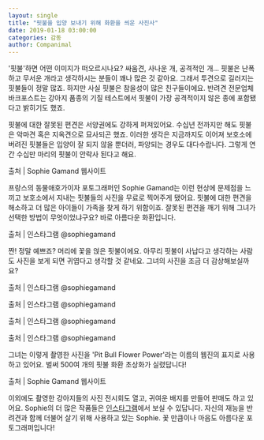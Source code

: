 ```yaml
---
layout: single
title: "핏불을 입양 보내기 위해 화환을 씌운 사진사"
date: 2019-01-18 03:00:00
categories: 감동
author: Companimal
---
```


'핏불'하면 어떤 이미지가 떠오르시나요? 싸움견, 사나운 개, 공격적인 개... 핏불은 난폭하고 무서운 개라고 생각하시는 분들이 꽤나 많은 것 같아요. 그래서 투견으로 길러지는 핏불들이 정말 많죠. 하지만 사실 핏불은 참을성이 많은 친구들이에요. 반려견 전문업체 바크포스트는 강아지 품종의 기질 테스트에서 핏불이 가장 공격적이지 않은 종에 포함됐다고 밝히기도 했죠.

핏불에 대한 잘못된 편견은 서양권에도 강하게 퍼져있어요. 수십년 전까지만 해도 핏불은 악마견 혹은 지옥견으로 묘사되곤 했죠. 이러한 생각은 지금까지도 이어져 보호소에 버려진 핏불들은 입양이 잘 되지 않을 뿐더러, 파양되는 경우도 대다수랍니다. 그렇게 연간 수십만 마리의 핏불이 안락사 된다고 해요.

출처 | Sophie Gamand 웹사이트

프랑스의 동물애호가이자 포토그래퍼인 Sophie Gamand는 이런 현상에 문제점을 느끼고 보호소에서 지내는 핏불들의 사진을 무료로 찍어주게 됐어요. 핏불에 대한 편견을 해소하고 더 많은 아이들이 가족을 찾게 하기 위함이죠. 잘못된 편견을 깨기 위해 그녀가 선택한 방법이 무엇이었냐구요? 바로 아름다운 화환입니다.

출처 | 인스타그램 @sophiegamand

짠! 정말 예쁘죠? 머리에 꽃을 얹은 핏불이에요. 아무리 핏불이 사납다고 생각하는 사람도 사진을 보게 되면 귀엽다고 생각할 것 같네요. 그녀의 사진을 조금 더 감상해보실까요?

출처 | 인스타그램 @sophiegamand

출처 | 인스타그램 @sophiegamand

출처 | 인스타그램 @sophiegamand

출처 | 인스타그램 @sophiegamand

그녀는 이렇게 촬영한 사진을 'Pit Bull Flower Power'라는 이름의 웹진의 표지로 사용하고 있어요. 벌써 500여 개의 핏불 화환 초상화가 실렸답니다!

출처 | Sophie Gamand 웹사이트

이외에도 촬영한 강아지들의 사진 전시회도 열고, 귀여운 배지를 만들어 판매도 하고 있어요. Sophie의 더 많은 작품들은 [인스타그램](https://www.instagram.com/sophiegamand/)에서 보실 수 있답니다. 자신의 재능을 반려견과 함께 더불어 살기 위해 사용하고 있는 Sophie. 꽃 만큼이나 마음도 아름다운 포토그래퍼입니다!
